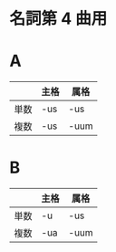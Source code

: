 名詞第 4 曲用
===

# A

|  | 主格 | 属格 |
| ------------- | ------------- | ------------- |
| 単数 | -us | -us |
| 複数 | -us | -uum |


# B

|  | 主格 | 属格 |
| ------------- | ------------- | ------------- |
| 単数 | -u | -us |
| 複数 | -ua | -uum |
